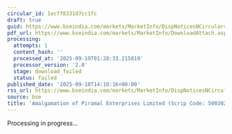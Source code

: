 ```yaml
---
circular_id: 1ecff8331d7cc1fc
draft: true
guid: https://www.bseindia.com/markets/MarketInfo/DispNoticesNCirculars.aspx?Noticeid={A569DF1A-2139-405A-A81F-C1ED0DC0AFE3}&noticeno=20250918-51&dt=09/18/2025&icount=51&totcount=63&flag=0
pdf_url: https://www.bseindia.com/markets/MarketInfo/DownloadAttach.aspx?id=20250918-51&attachedId=
processing:
  attempts: 1
  content_hash: ''
  processed_at: '2025-09-19T01:28:33.215819'
  processor_version: '2.0'
  stage: download_failed
  status: failed
published_date: '2025-09-18T14:10:16+00:00'
rss_url: https://www.bseindia.com/markets/MarketInfo/DispNoticesNCirculars.aspx?Noticeid={A569DF1A-2139-405A-A81F-C1ED0DC0AFE3}&noticeno=20250918-51&dt=09/18/2025&icount=51&totcount=63&flag=0
source: bse
title: 'Amalgamation of Piramal Enterprises Limited (Scrip Code: 500302/100302).'
---
```


Processing in progress...